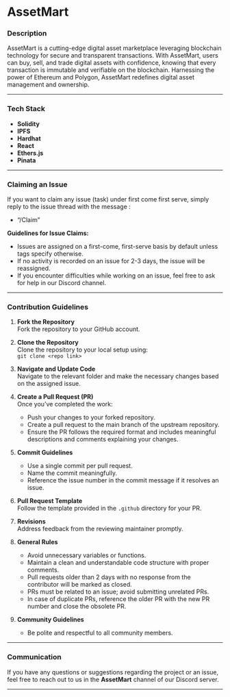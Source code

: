 # AssetMart

### Description
AssetMart is a cutting-edge digital asset marketplace leveraging blockchain technology for secure and transparent transactions. With AssetMart, users can buy, sell, and trade digital assets with confidence, knowing that every transaction is immutable and verifiable on the blockchain. Harnessing the power of Ethereum and Polygon, AssetMart redefines digital asset management and ownership.

---

### Tech Stack
- **Solidity**
- **IPFS**
- **Hardhat**
- **React**
- **Ethers.js**
- **Pinata**
---

### Claiming an Issue
If you want to claim any issue (task) under first come first serve, simply reply to the issue thread with the message :
- “/Claim”

**Guidelines for Issue Claims:**
- Issues are assigned on a first-come, first-serve basis by default unless tags specify otherwise.
- If no activity is recorded on an issue for 2-3 days, the issue will be reassigned.
- If you encounter difficulties while working on an issue, feel free to ask for help in our Discord channel.

---

### Contribution Guidelines

1. **Fork the Repository**  
   Fork the repository to your GitHub account.

2. **Clone the Repository**  
   Clone the repository to your local setup using:  
   `git clone <repo link>`

3. **Navigate and Update Code**  
   Navigate to the relevant folder and make the necessary changes based on the assigned issue.

4. **Create a Pull Request (PR)**  
   Once you’ve completed the work:
   - Push your changes to your forked repository.
   - Create a pull request to the main branch of the upstream repository.
   - Ensure the PR follows the required format and includes meaningful descriptions and comments explaining your changes.

5. **Commit Guidelines**  
   - Use a single commit per pull request.
   - Name the commit meaningfully.
   - Reference the issue number in the commit message if it resolves an issue.

6. **Pull Request Template**  
   Follow the template provided in the `.github` directory for your PR.

7. **Revisions**  
   Address feedback from the reviewing maintainer promptly.

8. **General Rules**  
   - Avoid unnecessary variables or functions.
   - Maintain a clean and understandable code structure with proper comments.
   - Pull requests older than 2 days with no response from the contributor will be marked as closed.
   - PRs must be related to an issue; avoid submitting unrelated PRs.
   - In case of duplicate PRs, reference the older PR with the new PR number and close the obsolete PR.

9. **Community Guidelines**  
   - Be polite and respectful to all community members.

---

### Communication
If you have any questions or suggestions regarding the project or an issue, feel free to reach out to us in the **AssetMart** channel of our Discord server.

---

